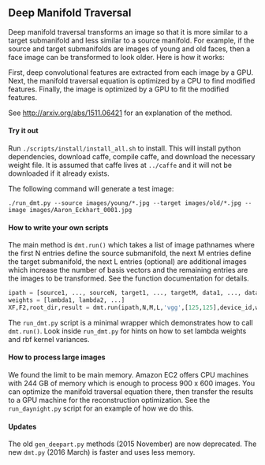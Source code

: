 ## Deep Manifold Traversal

Deep manifold traversal transforms an image so that it is more similar to a target submanifold and less similar to a source manifold. For example, if the source and target submanifolds are images of young and old faces, then a face image can be transformed to look older. Here is how it works:

First, deep convolutional features are extracted from each image by a GPU. Next, the manifold traversal equation is optimized by a CPU to find modified features. Finally, the image is optimized by a GPU to fit the modified features.

See http://arxiv.org/abs/1511.06421 for an explanation of the method.

#### Try it out

Run `./scripts/install/install_all.sh` to install. This will install python dependencies, download caffe, compile caffe, and download the necessary weight file. It is assumed that caffe lives at `../caffe` and it will not be downloaded if it already exists.

The following command will generate a test image:

`./run_dmt.py --source images/young/*.jpg --target images/old/*.jpg --image images/Aaron_Eckhart_0001.jpg`

#### How to write your own scripts

The main method is `dmt.run()` which takes a list of image pathnames where the first N entries define the source submanifold, the next M entries define the target submanifold, the next L entries (optional) are additional images which increase the number of basis vectors and the remaining entries are the images to be transformed. See the function documentation for details.

```python
ipath = [source1, ..., sourceN, target1, ..., targetM, data1, ..., dataL, image1, ...]
weights = [lambda1, lambda2, ...]
XF,F2,root_dir,result = dmt.run(ipath,N,M,L,'vgg',[125,125],device_id,weights,rbf_var,prefix,3000,False,False)
```

The `run_dmt.py` script is a minimal wrapper which demonstrates how to call `dmt.run()`. Look inside `run_dmt.py` for hints on how to set lambda weights and rbf kernel variances. 

#### How to process large images

We found the limit to be main memory. Amazon EC2 offers CPU machines with 244 GB of memory which is enough to process 900 x 600 images. You can optimize the manifold traversal equation there, then transfer the results to a GPU machine for the reconstruction optimization. See the `run_daynight.py` script for an example of how we do this.

#### Updates

The old `gen_deepart.py` methods (2015 November) are now deprecated. The new `dmt.py` (2016 March) is faster and uses less memory.

